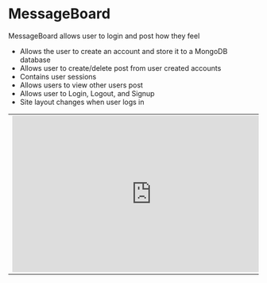 # MessageBoard
MessageBoard allows user to login and post how they feel
- Allows the user to create an account and store it to a MongoDB database
- Allows user to create/delete post from user created accounts
- Contains user sessions
- Allows users to view other users post
- Allows user to Login, Logout, and Signup
- Site layout changes when user logs in

<table>
    <tr>
        <td><iframe width="560" height="315" src="https://www.youtube.com/embed/aCI-_yBqbNk" frameborder="0" allowfullscreen></iframe>
</td>
    </tr>
</table>




